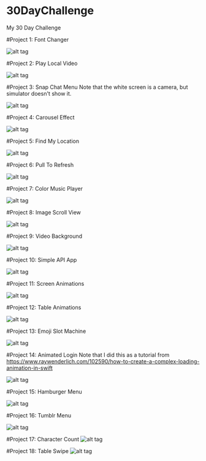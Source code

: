 # 30DayChallenge
My 30 Day Challenge

#Project 1: Font Changer

![alt tag](https://github.com/mbenjamin618/30DayChallenge/blob/master/01%20-%20FontChanger/fontChanger.gif)

#Project 2: Play Local Video

![alt tag](https://github.com/mbenjamin618/30DayChallenge/blob/master/02%20-%20PlayLocalVideo/2016-04-16%2021_16_10.gif)

#Project 3: Snap Chat Menu
Note that the white screen is a camera, but simulator doesn't show it. 

![alt tag](https://github.com/mbenjamin618/30DayChallenge/blob/master/03%20-%20SnapChatMenu/snapChatMenu.gif)

#Project 4: Carousel Effect

![alt tag](https://github.com/mbenjamin618/30DayChallenge/blob/master/04%20-%20CarouselEffect/2016-05-01%2009_40_04.gif)

#Project 5: Find My Location

![alt tag](https://github.com/mbenjamin618/30DayChallenge/blob/master/05%20-%20FindMyLocation/2016-05-01%2010_25_16.gif)

#Project 6: Pull To Refresh

![alt tag](https://github.com/mbenjamin618/30DayChallenge/blob/master/06%20-%20PullToRefresh/2016-05-07%2014_36_21.gif)

#Project 7: Color Music Player

![alt tag](https://github.com/mbenjamin618/30DayChallenge/blob/master/07%20-%20ColorMusicPlayer/2016-05-11%2018_58_24.gif)

#Project 8: Image Scroll View

![alt tag](https://github.com/mbenjamin618/30DayChallenge/blob/master/08%20-%20ImageScrollView/2016-05-11%2020_07_15.gif)

#Project 9: Video Background

![alt tag](https://github.com/mbenjamin618/30DayChallenge/blob/master/09%20-%20videoBackground/2016-05-14%2009_28_59.gif)

#Project 10: Simple API App

![alt tag](https://github.com/mbenjamin618/30DayChallenge/blob/master/10%20-%20SimpleRESTApiCall/2016-05-16%2020_04_58.gif)

#Project 11: Screen Animations

![alt tag](https://github.com/mbenjamin618/30DayChallenge/blob/master/11%20-%20SignUpAnimation/appGif.gif)

#Project 12: Table Animations

![alt tag](https://github.com/mbenjamin618/30DayChallenge/blob/master/12%20-%20TableViewControllerAnimations/animation.gif)

#Project 13: Emoji Slot Machine

![alt tag](https://github.com/mbenjamin618/30DayChallenge/blob/master/13%20-%20EmojiSlotMachine/emoji.gif)

#Project 14: Animated Login 
Note that I did this as a tutorial from https://www.raywenderlich.com/102590/how-to-create-a-complex-loading-animation-in-swift

![alt tag](https://github.com/mbenjamin618/30DayChallenge/blob/master/14%20-%20AnimatedLogin/animation.gif)

#Project 15: Hamburger Menu

![alt tag](https://github.com/mbenjamin618/30DayChallenge/blob/master/15%20-%20HamburgerMenu/menu.gif)

#Project 16: Tumblr Menu 

![alt tag](https://github.com/mbenjamin618/30DayChallenge/blob/master/16%20-%20TumblrMenuReCreation/tumblr.gif)

#Project 17: Character Count
![alt tag](https://github.com/mbenjamin618/30DayChallenge/blob/master/17%20-%20charLimit/count.gif)

#Project 18: Table Swipe 
![alt tag](https://github.com/mbenjamin618/30DayChallenge/blob/master/18%20-%20CollectionViewAnimation/sideSwipe.gif)



